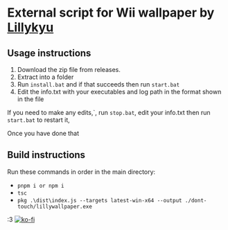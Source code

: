# External script for Wii wallpaper by [Lillykyu](https://www.lillykyu.gay/)

## Usage instructions
1. Download the zip file from releases.
2. Extract into a folder
3. Run ``install.bat`` and if that succeeds then run ``start.bat``
4. Edit the info.txt with your executables and log path in the format shown in the file

If you need to make any edits,`, 
run ``stop.bat``, edit your info.txt
then run ``start.bat`` to restart it,

Once you have done that

## Build instructions
Run these commands in order in the main directory:
  - ``pnpm i or npm i``
  - ``tsc``
  - ``pkg .\dist\index.js --targets latest-win-x64 --output ./dont-touch/lillywallpaper.exe``

:3
[![ko-fi](https://ko-fi.com/img/githubbutton_sm.svg)](https://ko-fi.com/N4N6145I0V)